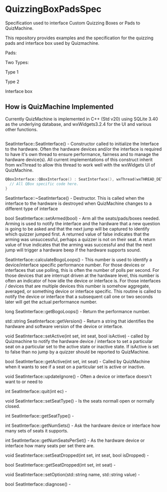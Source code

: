 # QuizzingBoxPadsSpec
Specification used to interface Custom Quizzing Boxes or Pads to QuizMachine.

This repository provides examples and the specification for the quizzing pads and interface box used by Quizmachine.

Pads:

Two Types:

Type 1

Type 2

Interface box


## How is QuizMachine Implemented

Currently QuizMachine is implemented in C++ (Std v20) using SQLite 3.40 as the underlying database, and wxWidgets3.2.4 for the UI and various other functions.

## 

SeatInterface::SeatInterface() - Constructor called to initialize the Interface to the hardware.  Often the hardware devices and/or the interface is required to have it's own thread to ensure performance, fairness and to manage the hardware device(s).   All current implementations of this construct inherit from wxThread to allow this thread to work well with the wxWidgets UI of QuizMachine. 

```C++
QBoxInterface::QBoxInterface() : SeatInterface(), wxThread(wxTHREAD_DETACHED) {
  // All QBox specific code here.
}
```

SeatInterface::~SeatInterface() - Destructor.   This is called when the interface to the hardware is destroyed when QuizMachine changes to a different type of interface

bool SeatInterface::setArmed(bool) - Arm all the seats/pads/boxes needed.  Arming is used to notify the interface and the hardware that a new question is going to be asked and that the next jump will be captured to identify which quizzer jumped first.   A returned value of false indicates that the arming was unsuccessful, perhaps a quizzer is not on their seat.  A return value of true indicates that the arming was successful and that the next jump will trigger a hardware beep if the hardware supports sound.

SeatInterface::calculateBogoLoops() - This number is used to identify a device/interface specific performance number.   For those devices or interfaces that use polling, this is often the number of polls per second.   For those devices that are interrupt driven at the hardware level, this number is often an indicator of how idle the device or interface is.  For those interfaces / devices that are multiple devices this number is somehow aggregate, averaged, or something device or interface specific.   This routine is called to notify the device or interface that a subsequent call one or two seconds later will get the actual performance number.

long SeatInterface::getBogoLoops() - Return the performance number.

std::string SeatInterface::getVersion() - Return a string that identifies the hardware and software version of the device or interface.

void SeatInterface::setActive(int set, int seat, bool isActive) - called by Quizmachine to notify the hardware device / interface to set a particular seat on a particular set to the active state or inactive state.  If isActive is set to false than no jump by a quizzer should be reported to QuizMachine.

bool SeatInterface::getActive(int set, int seat) - Called by QuizMachine when it wants to see if a seat on a particular set is active or inactive.

void SeatInterface::updateIgnore() - Often a device or interface doesn't want to or need to 

int SeatInterface::quit(int ec) -

void SeatInterface::setSeatType() - Is the seats normall open or normally closed.

int SeatInterface::getSeatType() -

int SeatInterface::getNumSets() - Ask the hardware device or interface how many sets of seats it supports. 

int SeatInterface::getNumSeatsPerSet() - As the hardware device or interface how many seats per set there are.

void SeatInterface::setSeatDropped(int set, int seat, bool isDropped) -

bool SeatInterface::getSeatDropped(int set, int seat) -

void SeatInterface::setOption(std::string name, std::string value) -

bool SeatInterface::diagnose() - 









